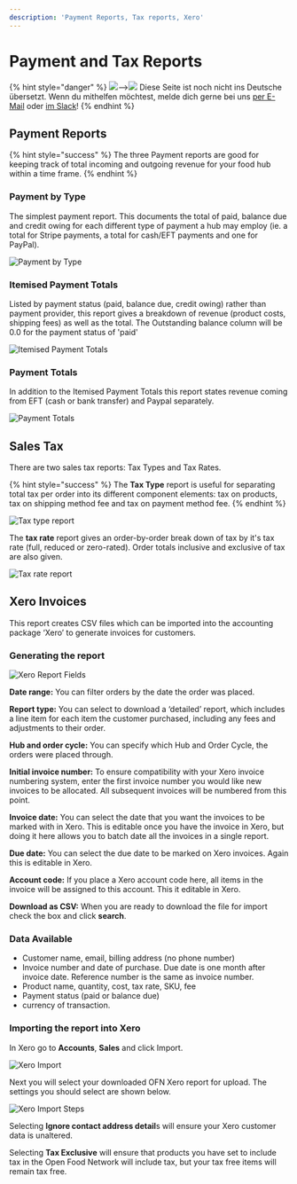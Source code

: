 ```yaml
---
description: 'Payment Reports, Tax reports, Xero'
---
```


# Payment and Tax Reports

{% hint style="danger" %}
![](https://firebasestorage.googleapis.com/v0/b/gitbook-28427.appspot.com/o/assets%2F-L9rgk4wEweX_zxXIzmW%2F-LpeYcYHvFT89zDzVlG4%2F-LpeZq2i0oaAbNYfYfu5%2FCapture%20du%202019-09-26%2000-38-19.png?alt=media&token=aef3eea2-4d60-4d24-99ec-6edbda36b45c)--&gt;​![](https://firebasestorage.googleapis.com/v0/b/gitbook-28427.appspot.com/o/assets%2F-L9rgk4wEweX_zxXIzmW%2F-MdHZQzZkj-9uNA4c3qD%2F-MdIF6yxdsNWC5BK3awW%2FFlagge%20Deutschland.jpg?alt=media&token=9bbe895b-2aa1-40da-8221-01fb74558b92) Diese Seite ist noch nicht ins Deutsche übersetzt. Wenn du mithelfen möchtest, melde dich gerne bei uns [per E-Mail](mailto:konrad@openfoodnetwork.de) oder [im Slack](https://join.slack.com/t/openfoodnetwork/shared_invite/zt-9sjkjdlu-r02kUMP1zbrTgUhZhYPF~A)!
{% endhint %}

## Payment Reports

{% hint style="success" %}
The three Payment reports are good for keeping track of total incoming and outgoing revenue for your food hub within a time frame.
{% endhint %}

### Payment by Type

The simplest payment report. This documents the total of paid, balance due and credit owing for each different type of payment a hub may employ \(ie. a total for Stripe payments, a total for cash/EFT payments and one for PayPal\).

![Payment by Type](../../.gitbook/assets/payment-by-type.jpg)

### Itemised Payment Totals

Listed by payment status \(paid, balance due, credit owing\) rather than payment provider, this report gives a breakdown of revenue \(product costs, shipping fees\) as well as the total.  The Outstanding balance column will be 0.0 for the payment status of 'paid'

![Itemised Payment Totals](../../.gitbook/assets/itemizedpayment.jpg)

### Payment Totals

In addition to the Itemised Payment Totals this report states revenue coming from EFT \(cash or bank transfer\) and Paypal separately.

![Payment Totals](../../.gitbook/assets/payment-totals.jpg)

## Sales Tax

There are two sales tax reports: Tax Types and Tax Rates.

{% hint style="success" %}
The **Tax Type** report is useful for separating total tax per order into its different component elements: tax on products, tax on shipping method fee and tax on payment method fee.
{% endhint %}

![Tax type report](../../.gitbook/assets/taxtype.jpg)

The **tax rate** report gives an order-by-order break down of tax by it's tax rate \(full, reduced or zero-rated\).  Order totals inclusive and exclusive of tax are also given.

![Tax rate report](../../.gitbook/assets/taxrates.jpg)

## Xero Invoices

This report creates CSV files which can be imported into the accounting package ‘Xero’ to generate invoices for customers.

### Generating the report

![Xero Report Fields](../../.gitbook/assets/xero-report.png)

**Date range:** You can filter orders by the date the order was placed.

**Report type:** You can select to download a ‘detailed’ report, which includes a line item for each item the customer purchased, including any fees and adjustments to their order.

**Hub and order cycle:** You can specify which Hub and Order Cycle, the orders were placed through.

**Initial invoice number:** To ensure compatibility with your Xero invoice numbering system, enter the first invoice number you would like new invoices to be allocated. All subsequent invoices will be numbered from this point.

**Invoice date:** You can select the date that you want the invoices to be marked with in Xero. This is editable once you have the invoice in Xero, but doing it here allows you to batch date all the invoices in a single report. 

**Due date:** You can select the due date to be marked on Xero invoices. Again this is editable in Xero.

**Account code:** If you place a Xero account code here, all items in the invoice will be assigned to this account. This it editable in Xero.

**Download as CSV:** When you are ready to download the file for import check the box and click **search**.

### Data Available

* Customer name, email, billing address \(no phone number\)
* Invoice number and date of purchase. Due date is one month after invoice date.  Reference number is the same as invoice number.
* Product name, quantity, cost, tax rate, SKU, fee
* Payment status \(paid or balance due\)
* currency of transaction.

### Importing the report into Xero

In Xero go to **Accounts**, **Sales** and click Import.

![Xero Import](../../.gitbook/assets/xero-import.png)

Next you will select your downloaded OFN Xero report for upload. The settings you should select are shown below.

![Xero Import Steps](../../.gitbook/assets/xero-import-steps.png)

Selecting **Ignore contact address detail**s will ensure your Xero customer data is unaltered. 

Selecting **Tax Exclusive** will ensure that products you have set to include tax in the Open Food Network will include tax, but your tax free items will remain tax free.

